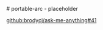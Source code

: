 # portable-arc - placeholder

[github:brodycj/ask-me-anything#41](https://github.com/brodycj/ask-me-anything/issues/41)
